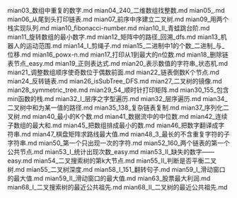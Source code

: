 mian03_数组中重复的数字.md
mian04_240_二维数组找整数.md
mian05_.md
mian06_从尾到头打印链表.md
mian07_前序中序建立二叉树.md
mian09_用两个栈实现队列.md
mian10_fibonacci-number.md
mian10_II_青蛙跳台阶.md
mian11_旋转数组的最小数字.md
mian12_矩阵中的路径_回溯_dfs.md
mian13_机器人的运动范围.md
mian14_I_剪绳子.md
mian15_二进制中1的个数_二进制_与_位移.md
mian16_powx-n.md
mian17_打印从1到最大的n位数.md
mian18_删除链表节点_easy.md
mian19_正则表达式.md
mian20_表示数值的字符串_状态机.md
mian21_调整数组顺序使奇数位于偶数前面.md
mian22_链表倒数K个节点.md
mian24_反转链表.md
mian26_isSubTree_DFS.md
mian27_二叉树的镜像.md
mian28_symmetric_tree.md
mian29_54_顺时针打印矩阵.md
mian30_155_包含min函数的栈.md
mian32_I_层序之字型遍历.md
mian32_层序遍历.md
mian34_二叉树中和为某一值的路径.md
mian35_138_复杂链表复制.md
mian37_序列化二叉树.md
mian40_最小的K个数.md
mian41_数据流中的中位数.md
mian42_连续子数组的最大和.md
mian45_把数组排成最小的数.md
mian46_把数字翻译成字符串.md
mian47_棋盘矩阵求路线最大值.md
mian48_3_最长的不含重复字符的子字符串.md
mian50_第一个只出现一次的字符.md
mian52_160_两个链表的第一个公共节点.md
mian53_I_统计出现次数_easy.md
mian53_II_缺失的数字——easy.md
mian54_二叉搜索树的第k大节点.md
mian55_II_判断是否平衡二叉树.md
mian55_二叉树深度.md
mian58_I_151_翻转句子.md
mian59_I_滑动窗口的最大值.md
mian59_II_滑动窗口的最大值.md
mian63_股票最大利润.md
mian68_I_二叉搜索树的最近公共祖先.md
mian68_II_二叉树的最近公共祖先.md
